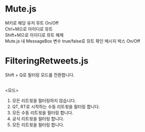 Mute.js
=============

M키로 해당 유저 뮤트 On/Off <br/>
Ctrl+M으로 아이디로 뮤트 <br/>
Shift+M으로 아이디로 뮤트 해제 <br/>
Mute.js 내 MessageBox 변수 true/false로 뮤트 확인 메시지 박스 On/Off <br/>


FilteringRetweets.js
=============
Shift + Q로 필터링 모드를 전환합니다. <br/><br/>

&lt;모드&gt; <br/>
1. 모든 리트윗을 필터링하지 않습니다. <br/>
2. QT, RT로 시작하는 수동 리트윗을 필터링 합니다. <br/>
3. 모든 수동 리트윗을 필터링 합니다. <br/>
4. 공식 리트윗을 필터링 합니다. <br/>
5. 모든 리트윗을 필터링 합니다. <br/>
